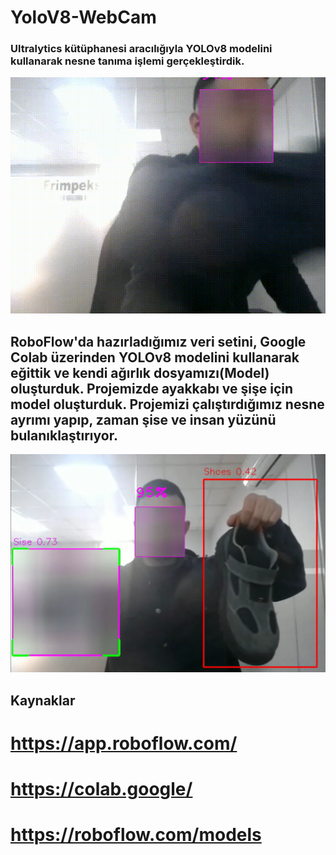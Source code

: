 # YoloV8-WebCam
### Ultralytics kütüphanesi aracılığıyla YOLOv8 modelini kullanarak nesne tanıma işlemi gerçekleştirdik.

![Ss](https://github.com/Suleymanyldrm/YoloV8-WebCam/blob/master/Images/kayit.gif)
   
## RoboFlow'da hazırladığımız veri setini, Google Colab üzerinden YOLOv8 modelini kullanarak eğittik ve kendi ağırlık dosyamızı(Model) oluşturduk.  Projemizde ayakkabı ve şişe için model oluşturduk.  Projemizi çalıştırdığımız nesne ayrımı yapıp, zaman şise ve insan yüzünü bulanıklaştırıyor.

![Kayıt](https://github.com/Suleymanyldrm/YoloV8-WebCam/blob/master/Images/webcam_ss.png)

## Kaynaklar
# https://app.roboflow.com/
# https://colab.google/
# https://roboflow.com/models

